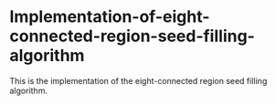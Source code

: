 # Implementation-of-eight-connected-region-seed-filling-algorithm
This is the implementation of the eight-connected region seed filling algorithm.
